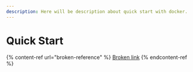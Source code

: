 ```yaml
---
description: Here will be description about quick start with docker.
---
```


# Quick Start

{% content-ref url="broken-reference" %}
[Broken link](broken-reference)
{% endcontent-ref %}
